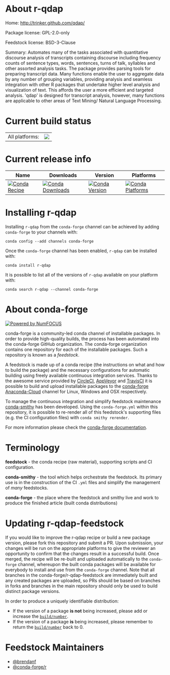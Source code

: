 About r-qdap
============

Home: http://trinker.github.com/qdap/

Package license: GPL-2.0-only

Feedstock license: BSD-3-Clause

Summary: Automates many of the tasks associated with quantitative discourse analysis of transcripts containing discourse including frequency counts of sentence types, words, sentences, turns of talk, syllables and other assorted analysis tasks. The package provides parsing tools for preparing transcript data. Many functions enable the user to aggregate data by any number of grouping variables, providing analysis and seamless integration with other R packages that undertake higher level analysis and visualization of text. This affords the user a more efficient and targeted analysis. 'qdap' is designed for transcript analysis, however, many functions are applicable to other areas of Text Mining/ Natural Language Processing.



Current build status
====================


<table><tr><td>All platforms:</td>
    <td>
      <a href="https://dev.azure.com/conda-forge/feedstock-builds/_build/latest?definitionId=10773&branchName=master">
        <img src="https://dev.azure.com/conda-forge/feedstock-builds/_apis/build/status/r-qdap-feedstock?branchName=master">
      </a>
    </td>
  </tr>
</table>

Current release info
====================

| Name | Downloads | Version | Platforms |
| --- | --- | --- | --- |
| [![Conda Recipe](https://img.shields.io/badge/recipe-r--qdap-green.svg)](https://anaconda.org/conda-forge/r-qdap) | [![Conda Downloads](https://img.shields.io/conda/dn/conda-forge/r-qdap.svg)](https://anaconda.org/conda-forge/r-qdap) | [![Conda Version](https://img.shields.io/conda/vn/conda-forge/r-qdap.svg)](https://anaconda.org/conda-forge/r-qdap) | [![Conda Platforms](https://img.shields.io/conda/pn/conda-forge/r-qdap.svg)](https://anaconda.org/conda-forge/r-qdap) |

Installing r-qdap
=================

Installing `r-qdap` from the `conda-forge` channel can be achieved by adding `conda-forge` to your channels with:

```
conda config --add channels conda-forge
```

Once the `conda-forge` channel has been enabled, `r-qdap` can be installed with:

```
conda install r-qdap
```

It is possible to list all of the versions of `r-qdap` available on your platform with:

```
conda search r-qdap --channel conda-forge
```


About conda-forge
=================

[![Powered by NumFOCUS](https://img.shields.io/badge/powered%20by-NumFOCUS-orange.svg?style=flat&colorA=E1523D&colorB=007D8A)](http://numfocus.org)

conda-forge is a community-led conda channel of installable packages.
In order to provide high-quality builds, the process has been automated into the
conda-forge GitHub organization. The conda-forge organization contains one repository
for each of the installable packages. Such a repository is known as a *feedstock*.

A feedstock is made up of a conda recipe (the instructions on what and how to build
the package) and the necessary configurations for automatic building using freely
available continuous integration services. Thanks to the awesome service provided by
[CircleCI](https://circleci.com/), [AppVeyor](https://www.appveyor.com/)
and [TravisCI](https://travis-ci.com/) it is possible to build and upload installable
packages to the [conda-forge](https://anaconda.org/conda-forge)
[Anaconda-Cloud](https://anaconda.org/) channel for Linux, Windows and OSX respectively.

To manage the continuous integration and simplify feedstock maintenance
[conda-smithy](https://github.com/conda-forge/conda-smithy) has been developed.
Using the ``conda-forge.yml`` within this repository, it is possible to re-render all of
this feedstock's supporting files (e.g. the CI configuration files) with ``conda smithy rerender``.

For more information please check the [conda-forge documentation](https://conda-forge.org/docs/).

Terminology
===========

**feedstock** - the conda recipe (raw material), supporting scripts and CI configuration.

**conda-smithy** - the tool which helps orchestrate the feedstock.
                   Its primary use is in the construction of the CI ``.yml`` files
                   and simplify the management of *many* feedstocks.

**conda-forge** - the place where the feedstock and smithy live and work to
                  produce the finished article (built conda distributions)


Updating r-qdap-feedstock
=========================

If you would like to improve the r-qdap recipe or build a new
package version, please fork this repository and submit a PR. Upon submission,
your changes will be run on the appropriate platforms to give the reviewer an
opportunity to confirm that the changes result in a successful build. Once
merged, the recipe will be re-built and uploaded automatically to the
`conda-forge` channel, whereupon the built conda packages will be available for
everybody to install and use from the `conda-forge` channel.
Note that all branches in the conda-forge/r-qdap-feedstock are
immediately built and any created packages are uploaded, so PRs should be based
on branches in forks and branches in the main repository should only be used to
build distinct package versions.

In order to produce a uniquely identifiable distribution:
 * If the version of a package **is not** being increased, please add or increase
   the [``build/number``](https://conda.io/docs/user-guide/tasks/build-packages/define-metadata.html#build-number-and-string).
 * If the version of a package **is** being increased, please remember to return
   the [``build/number``](https://conda.io/docs/user-guide/tasks/build-packages/define-metadata.html#build-number-and-string)
   back to 0.

Feedstock Maintainers
=====================

* [@brendanf](https://github.com/brendanf/)
* [@conda-forge/r](https://github.com/conda-forge/r/)


